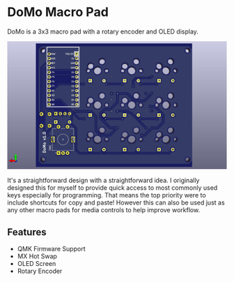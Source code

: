 # DoMo Macro Pad
DoMo is a 3x3 macro pad with a rotary encoder and OLED display.

![PCB render](PCB/DoMo-pcb-render.jpg)

It's a straightforward design with a straightforward idea. I originally designed this for myself to provide quick access to most commonly used keys especially for programming. That means the top priority were to include shortcuts for copy and paste! However this can also be used just as any other macro pads for media controls to help improve workflow.

## Features
* QMK Firmware Support
* MX Hot Swap
* OLED Screen
* Rotary Encoder
